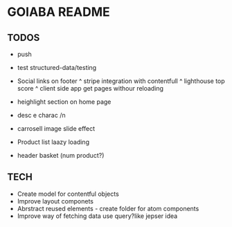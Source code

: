 # GOIABA README

## TODOS

* push
* test structured-data/testing

* Social links on footer
^ stripe integration with contentfull
^ lighthouse top score
^ client side app get pages withour reloading

* heighlight section on home page
* desc e charac /n
* carrosell image slide effect
* Product list laazy loading
* header basket (num product?)

## TECH

* Create model for contentful objects
* Improve layout componets
* Abrstract reused elements - create folder for atom components
* Improve way of fetching data use query?like jepser idea
